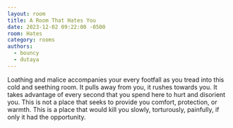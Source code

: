 ```yaml
---
layout: room
title: A Room That Hates You
date: 2023-12-02 09:22:00 -0500
room: Hates
category: rooms
authors:
  - bouncy
  - dutaya
---
```


Loathing and malice accompanies your every footfall as you tread into this cold and seething room. It pulls away from you, it rushes towards you. It takes advantage of every second that you spend here to hurt and disorient you. This is not a place that seeks to provide you comfort, protection, or warmth. This is a place that would kill you slowly, torturously, painfully, if only it had the opportunity.